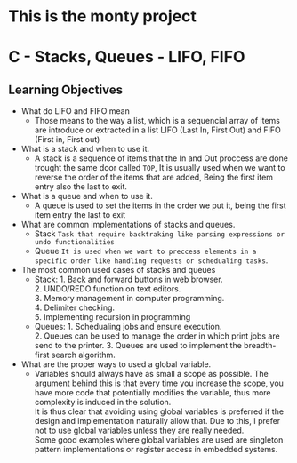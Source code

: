 # This is the monty project


# C - Stacks, Queues - LIFO, FIFO
## Learning Objectives 
* What do LIFO and FIFO mean
	* Those means to the way a list, which is a sequencial array of items are introduce or extracted in a list LIFO (Last In, First Out) and FIFO (First in, First out)
* What is a stack and when to use it.
	* A stack is a sequence of items that the In and Out proccess are done trought the same door called `TOP`, It is usually used when we want to reverse the order of the items that are added, Being the first item entry also the last to exit.
* What is a queue and when to use it.
	* A queue is used to set the items in the order we put it, being the first item entry the last to exit 
* What are common implementations of stacks and queues.
	* Stack `Task that require backtraking like parsing expressions or undo functionalities`
	* Queue `It is used when we want to preccess elements in a specific order like handling requests or schedualing tasks`.
* The most common used cases of stacks and queues
	* Stack: 1. Back and forward buttons in web browser.<br />
		 2. UNDO/REDO function on text editors.<br />
		 3. Memory management in computer programming.<br />
		 4. Delimiter checking.<br />
		 5. Implementing recursion in programming
	* Queues: 1. Schedualing jobs and ensure execution.<br />
		  2. Queues can be used to manage the order in which print jobs are send to the printer.
		  3. Queues are used to implement the breadth-first search algorithm.
* What are the proper ways to used a global variable.
	* Variables should always have as small a scope as possible. The argument behind this is that every time you increase the scope, you have more code that potentially modifies the variable, thus more complexity is induced in the solution.<br /> It is thus clear that avoiding using global variables is preferred if the design and implementation naturally allow that. Due to this, I prefer not to use global variables unless they are really needed. <br />Some good examples where global variables are used are singleton pattern implementations or register access in embedded systems.
